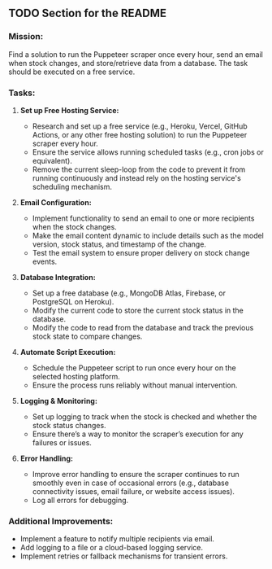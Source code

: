 ## TODO Section for the README

### Mission:

Find a solution to run the Puppeteer scraper once every hour, send an email when stock changes, and store/retrieve data from a database. The task should be executed on a free service.

### Tasks:

1. **Set up Free Hosting Service:**

   - Research and set up a free service (e.g., Heroku, Vercel, GitHub Actions, or any other free hosting solution) to run the Puppeteer scraper every hour.
   - Ensure the service allows running scheduled tasks (e.g., cron jobs or equivalent).
   - Remove the current sleep-loop from the code to prevent it from running continuously and instead rely on the hosting service's scheduling mechanism.

2. **Email Configuration:**

   - Implement functionality to send an email to one or more recipients when the stock changes.
   - Make the email content dynamic to include details such as the model version, stock status, and timestamp of the change.
   - Test the email system to ensure proper delivery on stock change events.

3. **Database Integration:**
   - Set up a free database (e.g., MongoDB Atlas, Firebase, or PostgreSQL on Heroku).
   - Modify the current code to store the current stock status in the database.
   - Modify the code to read from the database and track the previous stock state to compare changes.
4. **Automate Script Execution:**

   - Schedule the Puppeteer script to run once every hour on the selected hosting platform.
   - Ensure the process runs reliably without manual intervention.

5. **Logging & Monitoring:**

   - Set up logging to track when the stock is checked and whether the stock status changes.
   - Ensure there’s a way to monitor the scraper’s execution for any failures or issues.

6. **Error Handling:**

   - Improve error handling to ensure the scraper continues to run smoothly even in case of occasional errors (e.g., database connectivity issues, email failure, or website access issues).
   - Log all errors for debugging.

### Additional Improvements:

- Implement a feature to notify multiple recipients via email.
- Add logging to a file or a cloud-based logging service.
- Implement retries or fallback mechanisms for transient errors.

